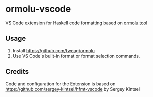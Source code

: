 # ormolu-vscode
VS Code extension for Haskell code formatting based on [ormolu tool](https://github.com/tweag/ormolu)

## Usage

1. Install <https://github.com/tweag/ormolu>
2. Use VS Code's built-in format or format selection commands.

## Credits

Code and configuration for the Extension is based on https://github.com/sergey-kintsel/hfmt-vscode by Sergey Kintsel
